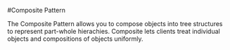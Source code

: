 #Composite Pattern

The Composite Pattern allows you to compose objects into tree structures to represent part-whole hierachies. Composite lets clients treat individual objects and compositions of objects uniformly.
